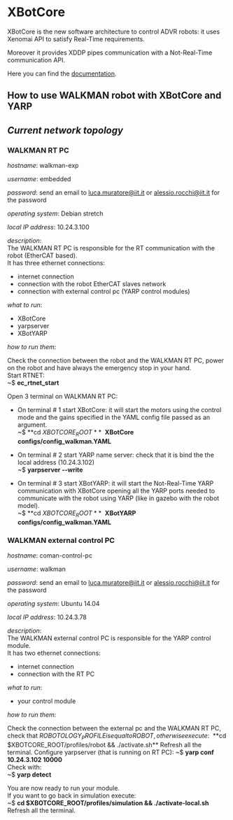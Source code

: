 # XBotCore

XBotCore is the new software architecture to control ADVR robots: it uses Xenomai API to satisfy Real-Time requirements. 

Moreover it provides XDDP pipes communication with a Not-Real-Time communication API. 

Here you can find the [documentation](http://95.110.214.65/XBotCore/index.html).

## How to use WALKMAN robot with XBotCore and YARP

## *Current network topology*

### **WALKMAN RT PC**

*hostname*:         walkman-exp

*username*:         embedded

*password*:         send an email to luca.muratore@iit.it or alessio.rocchi@iit.it for the password

*operating system*: Debian stretch

*local IP address*: 10.24.3.100

*description*:    
The WALKMAN RT PC is responsible for the RT communication with the robot (EtherCAT based).  
It has three ethernet connections:  
* internet connection
* connection with the robot EtherCAT slaves network
* connection with external control pc (YARP control modules)

*what to run*:      

* XBotCore
* yarpserver
* XBotYARP

*how to run them*:

Check the connection between the robot and the WALKMAN RT PC, power on the robot and have always the emergency stop in your hand.  
Start RTNET:  
~$ **ec_rtnet_start**  

Open 3 terminal on WALKMAN RT PC:

* On terminal # 1 start XBotCore: it will start the motors using the control mode and the gains specified in the YAML config file passed as an argument.  
~$ **cd $XBOTCORE_ROOT**  
~$ **XBotCore configs/config_walkman.YAML**  

* On terminal # 2 start YARP name server: check that it is bind the the local address (10.24.3.102)   
~$ **yarpserver --write**  

* On terminal # 3 start XBotYARP: it will start the Not-Real-Time YARP communication with XBotCore opening all the YARP ports needed to communicate with the robot using YARP (like in gazebo with the robot model).  
~$ **cd $XBOTCORE_ROOT**  
~$ **XBotYARP configs/config_walkman.YAML**

### **WALKMAN external control PC**

*hostname*:         coman-control-pc

*username*:         walkman

*password*:         send an email to luca.muratore@iit.it or alessio.rocchi@iit.it for the password

*operating system*: Ubuntu 14.04

*local IP address*: 10.24.3.78

*description*:    
The WALKMAN external control PC is responsible for the YARP control module.  
It has two ethernet connections:  
* internet connection
* connection with the RT PC

*what to run*:      

* your control module

*how to run them*:

Check the connection between the external pc and the WALKMAN RT PC, check that $ROBOTOLOGY_PROFILE is equal to ROBOT, otherwise execute:  
~$ **cd $XBOTCORE_ROOT/profiles/robot && ./activate.sh**  
Refresh all the terminal. 
Configure yarpserver (that is running on RT PC):  
~$ **yarp conf 10.24.3.102 10000**   
Check with:  
~$ **yarp detect** 

You are now ready to run your module.  
If you want to go back in simulation execute:  
~$ **cd $XBOTCORE_ROOT/profiles/simulation && ./activate-local.sh**  
Refresh all the terminal.